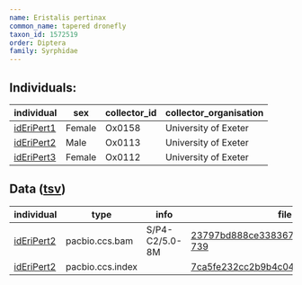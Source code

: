 ```yaml
---
name: Eristalis pertinax
common_name: tapered dronefly
taxon_id: 1572519
order: Diptera
family: Syrphidae
---
```


## Individuals:

| individual | sex | collector_id | collector_organisation |
| ---------- | --- | ------------ | ---------------------- |
| [idEriPert1](idEriPert1.md) | Female | Ox0158 | University of Exeter |
| [idEriPert2](idEriPert2.md) | Male | Ox0113 | University of Exeter |
| [idEriPert3](idEriPert3.md) | Female | Ox0112 | University of Exeter |

## Data ([tsv](Eristalis_pertinax_data.tsv))

| individual | type | info | file |
| ---------- | ---- | ---- | ---- |
| [idEriPert2](idEriPert2.md) | pacbio.ccs.bam | S/P4-C2/5.0-8M | [23797bd888ce3383672374de87db8b0c-739](https://darwin.cog.sanger.ac.uk/insects/Eristalis_pertinax/idEriPert2/genomic_data/pacbio/m64094_200117_114528.ccs.bam) |
| [idEriPert2](idEriPert2.md) | pacbio.ccs.index |  | [7ca5fe232cc2b9b4c04a2cc81ef874ba](https://darwin.cog.sanger.ac.uk/insects/Eristalis_pertinax/idEriPert2/genomic_data/pacbio/m64094_200117_114528.ccs.bam.pbi) |
